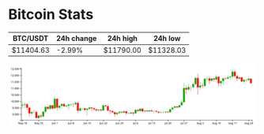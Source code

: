 # Bitcoin Stats

BTC/USDT|24h change|24h high|24h low|
|---|---|---|---|
|$11404.63|-2.99%|$11790.00|$11328.03|

<img src="./chart.svg">
